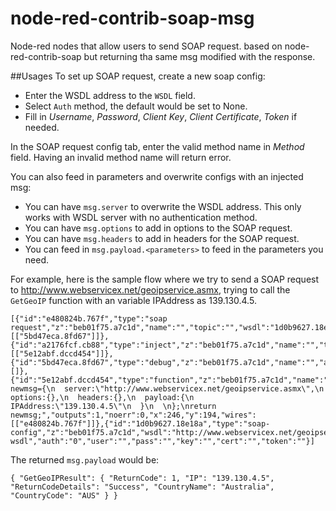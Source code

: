 # node-red-contrib-soap-msg
Node-red nodes that allow users to send SOAP request.
based on node-red-contrib-soap but returning tha same msg modified with the response.

##Usages
To set up SOAP request, create a new soap config:
* Enter the WSDL address to the `WSDL` field. 
* Select `Auth` method, the default would be set to None.
* Fill in *Username*, *Password*, *Client Key*, *Client Certificate*, *Token* if needed.

In the SOAP request config tab, enter the valid method name in *Method* field. Having an invalid method name will return error.

You can also feed in parameters and overwrite configs with an injected msg: 
* You can have `msg.server` to overwrite the WSDL address. This only works with WSDL server with no authentication method.
* You can have `msg.options` to add in options to the SOAP request.
* You can have `msg.headers` to add in headers for the SOAP request.
* You can feed in `msg.payload.<parameters>` to feed in the parameters you need.

For example, here is the sample flow where we try to send a SOAP request to http://www.webservicex.net/geoipservice.asmx, trying to call the `GetGeoIP` function with an variable IPAddress as 139.130.4.5.

```
[{"id":"e480824b.767f","type":"soap request","z":"beb01f75.a7c1d","name":"","topic":"","wsdl":"1d0b9627.18e18a","method":"GetGeoIP","x":395,"y":169,"wires":[["5bd47eca.8fd67"]]},{"id":"a2176fcf.cb88","type":"inject","z":"beb01f75.a7c1d","name":"","topic":"","payload":"","payloadType":"date","repeat":"","crontab":"","once":false,"x":114,"y":261,"wires":[["5e12abf.dccd454"]]},{"id":"5bd47eca.8fd67","type":"debug","z":"beb01f75.a7c1d","name":"","active":true,"console":"false","complete":"false","x":541,"y":265,"wires":[]},{"id":"5e12abf.dccd454","type":"function","z":"beb01f75.a7c1d","name":"","func":"var newmsg={\n  server:\"http://www.webservicex.net/geoipservice.asmx\",\n  options:{},\n  headers:{},\n  payload:{\n      IPAddress:\"139.130.4.5\"\n  }\n  \n};\nreturn newmsg;","outputs":1,"noerr":0,"x":246,"y":194,"wires":[["e480824b.767f"]]},{"id":"1d0b9627.18e18a","type":"soap-config","z":"beb01f75.a7c1d","wsdl":"http://www.webservicex.net/geoipservice.asmx?wsdl","auth":"0","user":"","pass":"","key":"","cert":"","token":""}]
```

The returned `msg.payload` would be:
```
{ "GetGeoIPResult": { "ReturnCode": 1, "IP": "139.130.4.5", "ReturnCodeDetails": "Success", "CountryName": "Australia", "CountryCode": "AUS" } }
```
